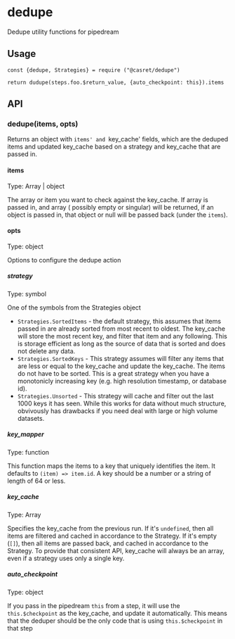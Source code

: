 # dedupe
Dedupe utility functions for pipedream

## Usage
```
const {dedupe, Strategies} = require ("@casret/dedupe")

return dudupe(steps.foo.$return_value, {auto_checkpoint: this}).items
```

## API

### dedupe(items, opts)

Returns an object with `items' and `key_cache' fields, which are the deduped items
and updated key_cache based on a strategy and key_cache that are passed in.

#### items

Type: Array | object

The array or item you want to check against the key_cache.  If array is passed in, and array (
possibly empty or singular) will be returned, if an object is passed in, that object or null
will be passed back (under the `items`).

#### opts

Type: object

Options to configure the dedupe action

##### strategy

Type: symbol

One of the symbols from the Strategies object

- `Strategies.SortedItems` - the default strategy, this assumes that items passed in are already sorted from most recent to oldest.  The key_cache will store the most recent key, and filter that item and any following.  This is storage efficient as long as the source of data that is sorted and does not delete any data.
- `Strategies.SortedKeys` - This strategy assumes will filter any items that are less or equal to the key_cache and update the key_cache.  The items do not have to be sorted. This is a great strategy when you have a monotonicly increasing key (e.g. high resolution timestamp, or database id).
- `Strategies.Unsorted` - This strategy will cache and filter out the last 1000 keys it has seen.  While this works for data without much structure, obvivously has drawbacks if you need deal with large or high volume datasets.

##### key_mapper

Type: function

This function maps the items to a key that uniquely identifies the item.  It defaults to `(item) => item.id`.  A key should be a number or a string of length of 64 or less.

##### key_cache

Type: Array

Specifies the key_cache from the previous run.  If it's `undefined`, then all items are filtered and cached in accordance to the Strategy.  If it's empty (`[]`), then all items are passed back, and cached in accordance to the Strategy.  To provide that consistent API, key_cache will always be an array, even if a strategy uses only a single key.

##### auto_checkpoint

Type: object

If you pass in the pipedream `this` from a step, it will use the `this.$checkpoint` as the key_cache, and update it automatically.  This means that the deduper should be the only code that is using `this.$checkpoint` in that step
